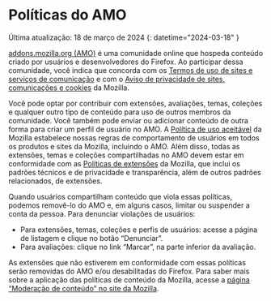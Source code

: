 # Políticas do AMO

Última atualização: 18 de março de 2024
{: datetime="2024-03-18" }

[addons.mozilla.org (AMO)](https://addons.mozilla.org/) é uma comunidade online que hospeda conteúdo criado por usuários e desenvolvedores do Firefox. Ao participar dessa comunidade, você indica que concorda com os [Termos de uso de sites e serviços de comunicação](https://www.mozilla.org/about/legal/terms/mozilla/) e com o [Aviso de privacidade de sites, comunicações e cookies](https://www.mozilla.org/privacy/websites/) da Mozilla.

Você pode optar por contribuir com extensões, avaliações, temas, coleções e qualquer outro tipo de conteúdo para uso de outros membros da comunidade. Você também pode enviar ou adicionar conteúdo de outra forma para criar um perfil de usuário no AMO. A [Política de uso aceitável](https://www.mozilla.org/about/legal/acceptable-use/) da Mozilla estabelece nossas regras de comportamento de usuários em todos os produtos e sites da Mozilla, incluindo o AMO. Além disso, todas as extensões, temas e coleções compartilhadas no AMO devem estar em conformidade com as [Políticas de extensões](https://extensionworkshop.com/documentation/publish/add-on-policies/) da Mozilla, que inclui os padrões técnicos e de privacidade e transparência, além de outros padrões relacionados, de extensões.

Quando usuários compartilham conteúdo que viola essas políticas, podemos removê-lo do AMO e, em alguns casos, limitar ou suspender a conta da pessoa. Para denunciar violações de usuários:

- Para extensões, temas, coleções e perfis de usuários: acesse a página de listagem e clique no botão “Denunciar”.
- Para avaliações: clique no link “Marcar”, na parte inferior da avaliação.

As extensões que não estiverem em conformidade com essas políticas serão removidas do AMO e/ou desabilitadas do Firefox. Para saber mais sobre a aplicação das políticas de conteúdo da Mozilla, acesse a [página “Moderação de conteúdo” no site da Mozilla](https://www.mozilla.org/about/legal/content-moderation).
